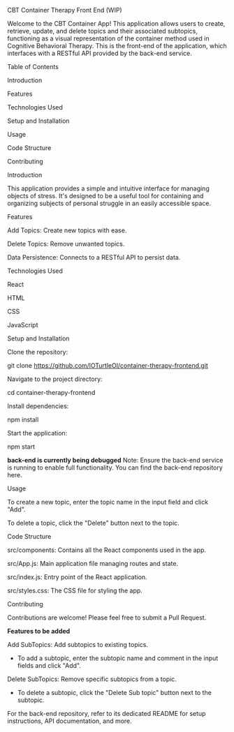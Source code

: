 CBT Container Therapy Front End (WIP)

Welcome to the CBT Container App! This application allows users to create, retrieve, update, and delete topics and their associated subtopics, functioning as a visual representation of the container method used in Cognitive Behavioral Therapy. This is the front-end of the application, which interfaces with a RESTful API provided by the back-end service.

Table of Contents

Introduction

Features

Technologies Used

Setup and Installation

Usage

Code Structure

Contributing

Introduction

This application provides a simple and intuitive interface for managing objects of stress. It's designed to be a useful tool for containing and organizing subjects of personal struggle in an easily accessible space.

Features

Add Topics: Create new topics with ease.

Delete Topics: Remove unwanted topics.

Data Persistence: Connects to a RESTful API to persist data.

Technologies Used

React

HTML

CSS

JavaScript

Setup and Installation

Clone the repository:

git clone https://github.com/lOTurtleOl/container-therapy-frontend.git

Navigate to the project directory:

cd container-therapy-frontend

Install dependencies:

npm install

Start the application:

npm start

**back-end is currently being debugged**
Note: Ensure the back-end service is running to enable full functionality. You can find the back-end repository here.

Usage

To create a new topic, enter the topic name in the input field and click "Add".

To delete a topic, click the "Delete" button next to the topic.

Code Structure

src/components: Contains all the React components used in the app.

src/App.js: Main application file managing routes and state.

src/index.js: Entry point of the React application.

src/styles.css: The CSS file for styling the app.

Contributing

Contributions are welcome! Please feel free to submit a Pull Request.

**Features to be added**

Add SubTopics: Add subtopics to existing topics.
 - To add a subtopic, enter the subtopic name and comment in the input fields and click "Add".

Delete SubTopics: Remove specific subtopics from a topic.
- To delete a subtopic, click the "Delete Sub topic" button next to the subtopic.

For the back-end repository, refer to its dedicated README for setup instructions, API documentation, and more.
